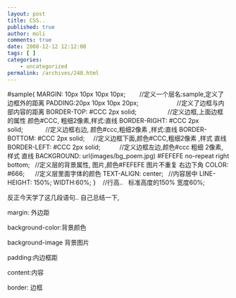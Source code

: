 ```yaml
---
layout: post
title: CSS..
published: true
author: moli
comments: true
date: 2008-12-12 12:12:00
tags: [ ]
categories:
    - uncategorized
permalink: /archives/240.html
---
```

#sample{ MARGIN: 10px 10px 10px 10px;&nbsp;&nbsp;&nbsp;&nbsp;&nbsp;&nbsp;&nbsp; //定义一个层名:sample,定义了边框外的距离 PADDING:20px 10px 10px 20px;&nbsp;&nbsp;&nbsp;&nbsp;&nbsp;&nbsp;&nbsp;&nbsp;&nbsp;&nbsp;&nbsp;&nbsp;&nbsp;&nbsp;&nbsp;&nbsp;&nbsp;&nbsp;&nbsp;&nbsp;&nbsp; //定义了边框与内部内容的距离 BORDER-TOP: #CCC 2px solid;&nbsp;&nbsp;&nbsp;&nbsp;&nbsp;&nbsp;&nbsp;&nbsp;&nbsp;&nbsp;&nbsp;&nbsp;&nbsp;&nbsp;&nbsp;&nbsp;&nbsp; //定义边框,上面边框的属性 颜色#CCC, 粗细2像素,样式:直线 BORDER-RIGHT: #CCC 2px solid;&nbsp;&nbsp;&nbsp;&nbsp;&nbsp;&nbsp;&nbsp;&nbsp;&nbsp;&nbsp;&nbsp;&nbsp; //定义边框右边, 颜色#ccc,粗细2像素 ,样式:直线 BORDER-BOTTOM: #CCC 2px solid;&nbsp;&nbsp;&nbsp;&nbsp; //定义边框下面,颜色#CCC,粗细2像素 ,样式 直线 BORDER-LEFT: #CCC 2px solid;&nbsp;&nbsp;&nbsp;&nbsp;&nbsp;&nbsp;&nbsp;&nbsp;&nbsp;&nbsp; //定义边框左边,颜色#ccc 粗细 2像素, 样式 直线 BACKGROUND: url(images/bg_poem.jpg) #FEFEFE no-repeat right bottom;&nbsp;&nbsp; //定义层的背景属性, 图片,颜色#FEFEFE 图片不重复 右边下角 COLOR: #666;&nbsp;&nbsp;&nbsp;&nbsp;&nbsp; //定义层里面字体的颜色 TEXT-ALIGN: center;&nbsp;&nbsp; //内容居中 LINE-HEIGHT: 150%; WIDTH:60%; }&nbsp;&nbsp;&nbsp; //行高..&nbsp;&nbsp; 标准高度的150% 宽度60%;

反正今天学了这几段语句.. 自己总结一下, 


  



  margin: 外边距



  background-color:背景颜色



  background-image 背景图片



  padding:内边框距



  content:内容



  border: 边框
